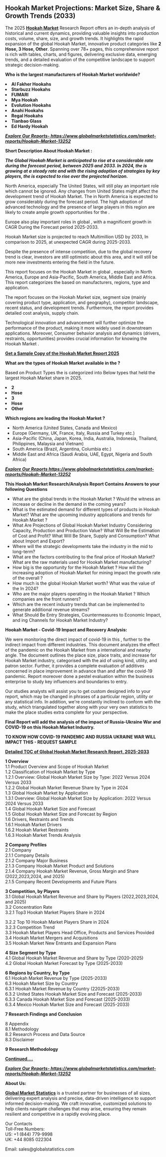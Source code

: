 <h2>Hookah Market Projections: Market Size, Share & Growth Trends (2033)</h2><p>The 2025 <strong><a href="https://www.globalmarketstatistics.com/market-reports/Hookah-Market-13252">Hookah Market</a></strong> Research Report offers an in-depth analysis of historical and current dynamics, providing valuable insights into production costs, volume, share, size, and growth trends. It highlights the rapid expansion of the global Hookah Market, innovative product categories like <strong>2 Hose, 3 Hose, Other</strong>. Spanning over 78+ pages, this comprehensive report is rich with tables, charts, and figures, delivering exclusive data, emerging trends, and a detailed evaluation of the competitive landscape to support strategic decision-making.</p><p><strong>Who is the largest manufacturers of Hookah Market worldwide?</strong></p><p><strong><li>Al Fakher Hookahs<li>Starbuzz Hookahs<li>FUMARI<li>Mya Hookah<li>Evolution Hookahs<li>Anahi Hookahs<li>Regal Hookahs<li>Tianbao Glass<li>Ed Hardy Hookah</strong></p><p><strong><em><a href="https://www.globalmarketstatistics.com/market-reports/Hookah-Market-13252">Explore Our Reports-&nbsp;https://www.globalmarketstatistics.com/market-reports/Hookah-Market-13252</a></em></strong></p><p><strong>Short Description About Hookah Market :</strong></p><p><strong><em>The Global Hookah Market is anticipated to rise at a considerable rate during the forecast period, between 2025 and 2033. In 2024, the is growing at a steady rate and with the rising adoption of strategies by key players, the is expected to rise over the projected horizon.</em></strong></p><p>North America, especially The United States, will still play an important role which cannot be ignored. Any changes from United States might affect the development trend of Hookah Market. The in North America is expected to grow considerably during the forecast period. The high adoption of advanced technology and the presence of large players in this region are likely to create ample growth opportunities for the .</p><p>Europe also play important roles in global , with a magnificent growth in CAGR During the Forecast period 2025-2033.</p><p>Hookah Market size is projected to reach Multimillion USD by 2033, In comparison to 2025, at unexpected CAGR during 2025-2033.</p><p>Despite the presence of intense competition, due to the global recovery trend is clear, investors are still optimistic about this area, and it will still be more new investments entering the field in the future.</p><p>This report focuses on the Hookah Market in global , especially in North America, Europe and Asia-Pacific, South America, Middle East and Africa. This report categorizes the based on manufacturers, regions, type and application.</p><p>The report focuses on the Hookah Market size, segment size (mainly covering product type, application, and geography), competitor landscape, recent status, and development trends. Furthermore, the report provides detailed cost analysis, supply chain.</p><p>Technological innovation and advancement will further optimize the performance of the product, making it more widely used in downstream applications. Moreover, Consumer behavior analysis and dynamics (drivers, restraints, opportunities) provides crucial information for knowing the Hookah Market .</p><p><strong><a href="https://www.globalmarketstatistics.com/market-reports/Hookah-Market-13252">Get a Sample Copy of the Hookah Market Report 2025</a></strong></p><p><strong>What are the types of Hookah Market available in the ?</strong></p><p>Based on Product Types the is categorized into Below types that held the largest Hookah Market share in 2025.</p><p><strong><li>2<li>Hose<li>3<li>Hose<li>Other</strong></p><p><strong>Which regions are leading the Hookah Market ?</strong></p><ul><li>North America (United States, Canada and Mexico)</li><li>Europe (Germany, UK, France, Italy, Russia and Turkey etc.)</li><li>Asia-Pacific (China, Japan, Korea, India, Australia, Indonesia, Thailand, Philippines, Malaysia and Vietnam)</li><li>South America (Brazil, Argentina, Columbia etc.)</li><li>Middle East and Africa (Saudi Arabia, UAE, Egypt, Nigeria and South Africa)</li></ul><p><strong><em><a href="https://www.globalmarketstatistics.com/market-reports/Hookah-Market-13252">Explore Our Reports https://www.globalmarketstatistics.com/market-reports/Hookah-Market-13252</a></em></strong></p><p><strong>This Hookah Market Research/Analysis Report Contains Answers to your following Questions</strong></p><ul><li>What are the global trends in the Hookah Market ? Would the witness an increase or decline in the demand in the coming years?</li><li>What is the estimated demand for different types of products in Hookah Market? What are the upcoming industry applications and trends for Hookah Market ?</li><li>What Are Projections of Global Hookah Market Industry Considering Capacity, Production and Production Value? What Will Be the Estimation of Cost and Profit? What Will Be Share, Supply and Consumption? What about Import and Export?</li><li>Where will the strategic developments take the industry in the mid to long-term?</li><li>What are the factors contributing to the final price of Hookah Market? What are the raw materials used for Hookah Market manufacturing?</li><li>How big is the opportunity for the Hookah Market ? How will the increasing adoption of Hookah Market for mining impact the growth rate of the overall ?</li><li>How much is the global Hookah Market worth? What was the value of the In 2024?</li><li>Who are the major players operating in the Hookah Market ? Which companies are the front runners?</li><li>Which are the recent industry trends that can be implemented to generate additional revenue streams?</li><li>What Should Be Entry Strategies, Countermeasures to Economic Impact, and ing Channels for Hookah Market Industry?</li></ul><p><strong>Hookah Market - Covid-19 Impact and Recovery Analysis:</strong></p><p>We were monitoring the direct impact of covid-19 in this , further to the indirect impact from different industries. This document analyzes the effect of the pandemic on the Hookah Market from a international and nearby angle. The document outlines the place size, place traits, and increase for Hookah Market industry, categorised with the aid of using kind, utility, and patron sector. Further, it provides a complete evaluation of additives concerned in place improvement in advance than and after the covid-19 pandemic. Report moreover done a pestel evaluation within the business enterprise to study key influencers and boundaries to entry.</p><p>Our studies analysts will assist you to get custom designed info to your report, which may be changed in phrases of a particular region, utility or any statistical info. In addition, we're constantly inclined to conform with the study, which triangulated together along with your very own statistics to make the place studies extra complete for your perspective.</p><p><strong>Final Report will add the analysis of the impact of Russia-Ukraine War and COVID-19 on this Hookah Market Industry.</strong></p><p><strong>TO KNOW HOW COVID-19 PANDEMIC AND RUSSIA UKRAINE WAR WILL IMPACT THIS - REQUEST SAMPLE</strong></p><p><strong><a href="https://www.globalmarketstatistics.com/market-reports/Hookah-Market-13252">Detailed TOC of Global Hookah Market Research Report, 2025-2033</a></strong></p><p><strong>1 Overview</strong><br /> 1.1 Product Overview and Scope of Hookah Market<br /> 1.2 Classification of Hookah Market by Type<br /> 1.2.1 Overview: Global Hookah Market Size by Type: 2022 Versus 2024 Versus 2033<br /> 1.2.2 Global Hookah Market Revenue Share by Type in 2024<br /> 1.3 Global Hookah Market by Application<br /> 1.3.1 Overview: Global Hookah Market Size by Application: 2022&nbsp;Versus 2024 Versus 2033<br /> 1.4 Global Hookah Market Size and Forecast<br /> 1.5 Global Hookah Market Size and Forecast by Region<br /> 1.6 Drivers, Restraints and Trends<br /> 1.6.1 Hookah Market Drivers<br /> 1.6.2 Hookah Market Restraints<br /> 1.6.3 Hookah Market Trends Analysis</p><p><strong>2 Company Profiles</strong><br /> 2.1 Company<br /> 2.1.1 Company Details<br /> 2.1.2 Company Major Business<br /> 2.1.3 Company Hookah Market Product and Solutions<br /> 2.1.4 Company Hookah Market Revenue, Gross Margin and Share (2022,2023,2024, and 2025)<br /> 2.1.5 Company Recent Developments and Future Plans</p><p><strong>3 Competition, by Players</strong><br /> 3.1 Global Hookah Market Revenue and Share by Players (2022,2023,2024, and 2025)<br /> 3.2 Concentration Rate<br /> 3.2.1 Top3 Hookah Market Players Share in 2024</p><p>3.2.2 Top 10 Hookah Market Players Share in 2024<br /> 3.2.3 Competition Trend<br /> 3.3 Hookah Market Players Head Office, Products and Services Provided<br /> 3.4 Hookah Market Mergers and Acquisitions<br /> 3.5 Hookah Market New Entrants and Expansion Plans</p><p><strong>4 Size Segment by Type</strong><br /> 4.1 Global Hookah Market Revenue and Share by Type (2020-2025)<br /> 4.2 Global Hookah Market Forecast by Type (2025-2033)</p><p><strong>6 Regions by Country, by Type</strong><br /> 6.1 Hookah Market Revenue by Type (2025-2033)<br /> 6.3 Hookah Market Size by Country<br /> 6.3.1 Hookah Market Revenue by Country (22025-2033)<br /> 6.3.2 United States Hookah Market Size and Forecast (2025-2033)<br /> 6.3.3 Canada Hookah Market Size and Forecast (2025-2033)<br /> 6.3.4 Mexico Hookah Market Size and Forecast (2025-2033)</p><p><strong>7 Research Findings and Conclusion</strong></p><p>8 Appendix<br /> 8.1 Methodology<br /> 8.2 Research Process and Data Source<br /> 8.3 Disclaimer</p><p><strong>9 Research Methodology</strong></p><p><strong><a href="https://www.globalmarketstatistics.com/market-reports/Hookah-Market-13252">Continued&hellip;.</a></strong></p><p><strong><em><a href="https://www.globalmarketstatistics.com/market-reports/Hookah-Market-13252">Explore Our Reports-&nbsp;https://www.globalmarketstatistics.com/market-reports/Hookah-Market-13252</a></em></strong></p><p><strong>About Us:</strong></p><p><strong><a href="https://www.globalmarketstatistics.com/">Global Market Statistics</a></strong> is a trusted partner for businesses of all sizes, delivering expert analysis and precise, data-driven intelligence to support informed decision-making. We craft innovative, customized solutions to help clients navigate challenges that may arise, ensuring they remain resilient and competitive in a rapidly evolving place.</p><p>Our Contacts<br /> Toll-Free Numbers:<br /> US: +1 (844) 779-9998<br /> UK: +44 8085 022304</p><p>Email: sales@globalstatistics.com</p>
